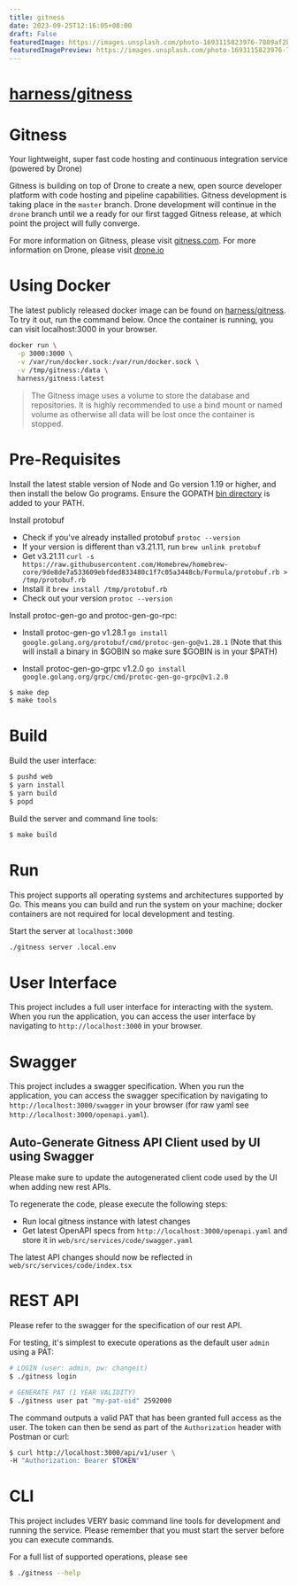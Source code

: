 ```yaml
---
title: gitness
date: 2023-09-25T12:16:05+08:00
draft: False
featuredImage: https://images.unsplash.com/photo-1693115823976-7809af2b2c87?ixid=M3w0NjAwMjJ8MHwxfHJhbmRvbXx8fHx8fHx8fDE2OTU2MTUyOTl8&ixlib=rb-4.0.3
featuredImagePreview: https://images.unsplash.com/photo-1693115823976-7809af2b2c87?ixid=M3w0NjAwMjJ8MHwxfHJhbmRvbXx8fHx8fHx8fDE2OTU2MTUyOTl8&ixlib=rb-4.0.3
---
```


# [harness/gitness](https://github.com/harness/gitness)

# Gitness
Your lightweight, super fast code hosting and continuous integration service (powered by Drone)

Gitness is building on top of Drone to create a new, open source developer platform with code hosting and pipeline capabilities. Gitness development is taking place in the `master` branch.  Drone development will continue in the `drone` branch until we a ready for our first tagged Gitness release, at which point the project will fully converge.

For more information on Gitness, please visit [gitness.com](https://gitness.com/).
For more information on Drone, please visit [drone.io](https://www.drone.io/)

# Using Docker
The latest publicly released docker image can be found on [harness/gitness](https://hub.docker.com/r/harness/gitness).
To try it out, run the command below. Once the container is running, you can visit localhost:3000 in your browser.

``` bash
docker run \
  -p 3000:3000 \
  -v /var/run/docker.sock:/var/run/docker.sock \
  -v /tmp/gitness:/data \
  harness/gitness:latest
```
> The Gitness image uses a volume to store the database and repositories. It is highly recommended to use a bind mount or named volume as otherwise all data will be lost once the container is stopped.

# Pre-Requisites

Install the latest stable version of Node and Go version 1.19 or higher, and then install the below Go programs. Ensure the GOPATH [bin directory](https://go.dev/doc/gopath_code#GOPATH) is added to your PATH.

Install protobuf
- Check if you've already installed protobuf ```protoc --version```
- If your version is different than v3.21.11, run ```brew unlink protobuf```
- Get v3.21.11 ```curl -s https://raw.githubusercontent.com/Homebrew/homebrew-core/9de8de7a533609ebfded833480c1f7c05a3448cb/Formula/protobuf.rb > /tmp/protobuf.rb```
- Install it ```brew install /tmp/protobuf.rb```
- Check out your version ```protoc --version```

Install protoc-gen-go and protoc-gen-go-rpc:

- Install protoc-gen-go v1.28.1 ```go install google.golang.org/protobuf/cmd/protoc-gen-go@v1.28.1```
(Note that this will install a binary in $GOBIN so make sure $GOBIN is in your $PATH)

- Install protoc-gen-go-grpc v1.2.0 ```go install google.golang.org/grpc/cmd/protoc-gen-go-grpc@v1.2.0```

```bash
$ make dep
$ make tools
```

# Build

Build the user interface:

```bash
$ pushd web
$ yarn install
$ yarn build
$ popd
```

Build the server and command line tools:

```bash
$ make build
```

# Run

This project supports all operating systems and architectures supported by Go.  This means you can build and run the system on your machine; docker containers are not required for local development and testing.

Start the server at `localhost:3000`

```bash
./gitness server .local.env
```

# User Interface

This project includes a full user interface for interacting with the system. When you run the application, you can access the user interface by navigating to `http://localhost:3000` in your browser.

# Swagger

This project includes a swagger specification. When you run the application, you can access the swagger specification by navigating to `http://localhost:3000/swagger` in your browser (for raw yaml see `http://localhost:3000/openapi.yaml`).


## Auto-Generate Gitness API Client used by UI using Swagger
Please make sure to update the autogenerated client code used by the UI when adding new rest APIs.

To regenerate the code, please execute the following steps:
- Run local gitness instance with latest changes
- Get latest OpenAPI specs from `http://localhost:3000/openapi.yaml` and store it in `web/src/services/code/swagger.yaml`

The latest API changes should now be reflected in `web/src/services/code/index.tsx`

# REST API
Please refer to the swagger for the specification of our rest API.

For testing, it's simplest to execute operations as the default user `admin` using a PAT:
```bash
# LOGIN (user: admin, pw: changeit)
$ ./gitness login

# GENERATE PAT (1 YEAR VALIDITY)
$ ./gitness user pat "my-pat-uid" 2592000
```

The command outputs a valid PAT that has been granted full access as the user.
The token can then be send as part of the `Authorization` header with Postman or curl:

```bash
$ curl http://localhost:3000/api/v1/user \
-H "Authorization: Bearer $TOKEN"
```


# CLI
This project includes VERY basic command line tools for development and running the service. Please remember that you must start the server before you can execute commands.

For a full list of supported operations, please see
```bash
$ ./gitness --help
```
